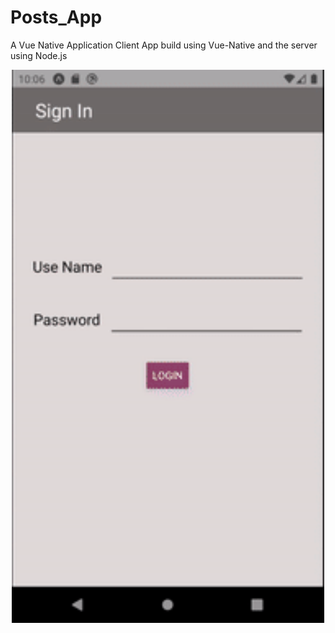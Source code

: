 # Posts_App
A Vue Native Application
Client App build using Vue-Native and the server using Node.js

<p align="center">
<img src="images/img1.gif" width="500">
</p>
